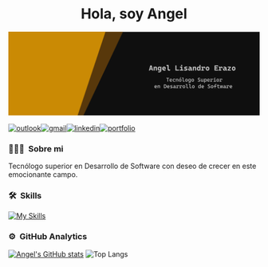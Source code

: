 <h1 align="center">Hola, soy Angel</h1>

![Banner](bitmap.png)

[![outlook](https://img.shields.io/badge/Microsoft_Outlook-0078D4?style=for-the-badge&logo=microsoft-outlook&logoColor=white)](mailto:xzlisandro@outlook.com)[![gmail](https://img.shields.io/badge/Gmail-D14836?style=for-the-badge&logo=gmail&logoColor=white)](mailto:angel.lisandro.erazo@gmail.com)[![linkedin](https://img.shields.io/badge/LinkedIn-0077B5?style=for-the-badge&logo=linkedin&logoColor=white)](https://www.linkedin.com/in/angel-lisandro-erazo/)[![portfolio](https://img.shields.io/badge/Portfolio-255E63?style=for-the-badge&logo=About.me&logoColor=white)](http://portafolio-angel.somee.com/)

### 👨🏻‍💻 &nbsp;Sobre mi

Tecnólogo superior en Desarrollo de Software con deseo de crecer en este emocionante campo.

### 🛠 &nbsp;Skills
[![My Skills](https://skillicons.dev/icons?i=go,cs,dotnet,js,html,css,react,npm,mysql,php,visualstudio&perline=15)](#)

### ⚙️ &nbsp;GitHub Analytics
[![Angel's GitHub stats](https://github-readme-stats.vercel.app/api?username=angellisandroerazo&show_icons=true&theme=merco)](https://github.com/angellisandroerazo)
![Top Langs](https://github-readme-stats.vercel.app/api/top-langs/?username=angellisandroerazo&langs_count=8)
